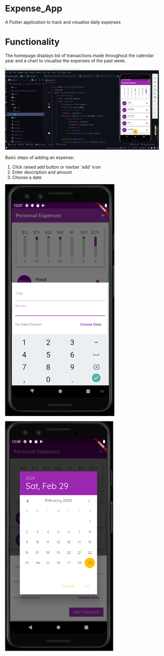 # Expense_App

A Flutter application to track and visualise daily expenses

# Functionality

The homepage displays list of transactions made throughout the calendar year and a chart to visualise the expenses of the past week. 

![IDE Screencap](assets/images/Expense_tracker_ide.png)

Basic steps of adding an expense:
 1. Click raised add button or navbar 'add' icon
 2. Enter description and amount
 3. Choose a date 
 
 ![Adding a transaction](assets/images/Adding-trans.png)
 
 ![Choosing a Date](assets/images/Data_picker.png)

